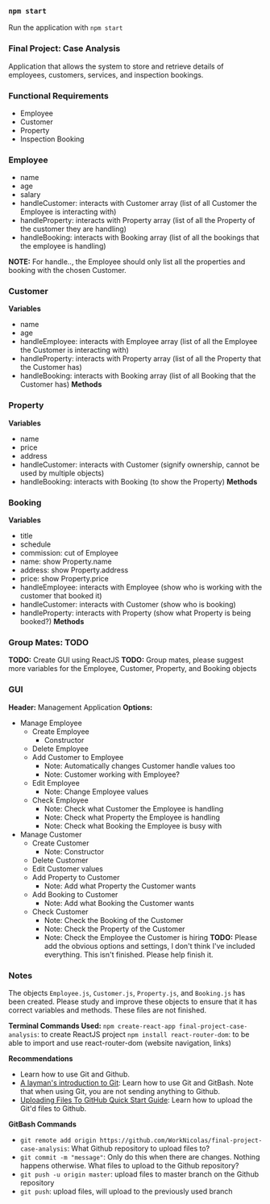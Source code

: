 ### `npm start`
Run the application with `npm start`

### Final Project: Case Analysis
Application that allows the system to store and retrieve details of employees, customers, services, and inspection bookings.

### Functional Requirements
- Employee
- Customer
- Property
- Inspection Booking

### Employee
- name
- age
- salary
- handleCustomer: interacts with Customer array (list of all Customer the Employee is interacting with)
- handleProperty: interacts with Property array (list of all the Property of the customer they are handling)
- handleBooking: interacts with Booking array (list of all the bookings that the employee is handling)

**NOTE:** For handle.., the Employee should only list all the properties and booking with the chosen Customer.

### Customer
**Variables**
- name
- age
- handleEmployee: interacts with Employee array (list of all the Employee the Customer is interacting with)
- handleProperty: interacts with Property array (list of all the Property that the Customer has)
- handleBooking: interacts with Booking array (list of all Booking that the Customer has)
**Methods**
### Property
**Variables**
- name
- price
- address
- handleCustomer: interacts with Customer (signify ownership, cannot be used by multiple objects)
- handleBooking: interacts with Booking (to show the Property)
**Methods**
### Booking
**Variables**
- title
- schedule
- commission: cut of Employee
- name: show Property.name
- address: show Property.address
- price: show Property.price
- handleEmployee: interacts with Employee (show who is working with the customer that booked it)
- handleCustomer: interacts with Customer (show who is booking)
- handleProperty: interacts with Property (show what Property is being booked?)
**Methods**
### Group Mates: TODO
**TODO:** Create GUI using ReactJS
**TODO:** Group mates, please suggest more variables for the Employee, Customer, Property, and Booking objects
### GUI
**Header:** Management Application
**Options:**
- Manage Employee
    - Create Employee
        - Constructor
    - Delete Employee
    - Add Customer to Employee
        - Note: Automatically changes Customer handle values too
        - Note: Customer working with Employee?
    - Edit Employee
        - Note: Change Employee values
    - Check Employee
        - Note: Check what Customer the Employee is handling
        - Note: Check what Property the Employee is handling
        - Note: Check what Booking the Employee is busy with
- Manage Customer
    - Create Customer
        - Note: Constructor
    - Delete Customer
    - Edit Customer values
    - Add Property to Customer
        - Note: Add what Property the Customer wants
    - Add Booking to Customer
        - Note: Add what Booking the Customer wants
    - Check Customer
        - Note: Check the Booking of the Customer
        - Note: Check the Property of the Customer
        - Note: Check the Employee the Customer is hiring
**TODO:** Please add the obvious options and settings, I don't think I've included everything. This isn't finished. Please help finish it.
### Notes
The objects `Employee.js`, `Customer.js`, `Property.js`, and `Booking.js` has been created. Please study and improve these objects to ensure that it has correct variables and methods. These files are not finished.

**Terminal Commands Used:**
`npm create-react-app final-project-case-analysis`: to create ReactJS project
`npm install react-router-dom`: to be able to import and use react-router-dom (website navigation, links)

**Recommendations**
- Learn how to use Git and Github.
- [A layman's introduction to Git](https://webtuu.com/blog/04/a-laymans-introduction-to-git): Learn how to use Git and GitBash. Note that when using Git, you are not sending anything to Github.
- [Uploading Files To GitHub Quick Start Guide](https://www.youtube.com/watch?v=qMck70tLDuo): Learn how to upload the Git'd files to Github.

**GitBash Commands**
- `git remote add origin https://github.com/WorkNicolas/final-project-case-analysis`: What Github repository to upload files to?
- `git commit -m "message"`: Only do this when there are changes. Nothing happens otherwise. What files to upload to the Github repository?
- `git push -u origin master`: upload files to master branch on the Github repository
- `git push`: upload files, will upload to the previously used branch